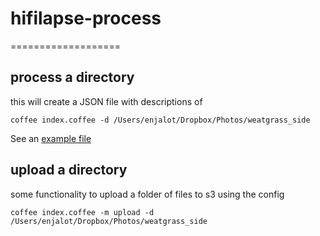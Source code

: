 # hifilapse-process
===================

## process a directory
this will create a JSON file with descriptions of 
```
coffee index.coffee -d /Users/enjalot/Dropbox/Photos/weatgrass_side
```
See an [example file]()


## upload a directory
some functionality to upload a folder of files to s3 using the config

```
coffee index.coffee -m upload -d /Users/enjalot/Dropbox/Photos/weatgrass_side
```



